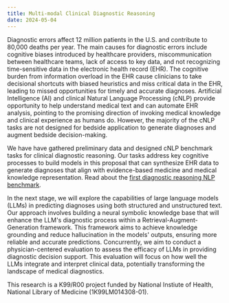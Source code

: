 ```yaml
---
title: Multi-modal Clinical Diagnostic Reasoning 
date: 2024-05-04
---
```


Diagnostic errors affect 12 million patients in the U.S. and contribute to 80,000 deaths per year. The main causes for diagnostic errors include cognitive biases introduced by healthcare providers, miscommunication between healthcare teams, lack of access to key data, and not recognizing time-sensitive data in the electronic health record (EHR). The cognitive burden from information overload in the EHR cause clinicians to take decisional shortcuts with biased heuristics and miss critical data in the EHR, leading to missed opportunities for timely and accurate diagnoses. Artificial Intelligence (AI) and clinical Natural Language Processing (cNLP) provide opportunity to help understand medical text and can automate EHR analysis, pointing to the promising direction of invoking medical knowledge and clinical experience as humans do. However, the majority of the cNLP tasks are not designed for bedside application to generate diagnoses and augment bedside decision-making. 

We have have gathered preliminary data and designed cNLP benchmark tasks for clinical diagnostic reasoning. Our tasks address key cognitive processes to build models in this proposal that can synthesize EHR data to generate diagnoses that align with evidence-based medicine and medical knowledge representation. Read about the [first diagnostic reasoning NLP benchmark](https://www.ncbi.nlm.nih.gov/pmc/articles/PMC9993808/). 


In the next stage, we will explore the capabilities of large language models (LLMs) in predicting diagnoses using both structured and unstructured text. Our approach involves building a neural symbolic knowledge base that will enhance the LLM's diagnostic process within a Retrieval-Augment-Generation framework. This framework aims to achieve knowledge grounding and reduce hallucination in the models' outputs, ensuring more reliable and accurate predictions. Concurrently, we aim to conduct a physician-centered evaluation to assess the efficacy of LLMs in providing diagnostic decision support. This evaluation will focus on how well the LLMs integrate and interpret clinical data, potentially transforming the landscape of medical diagnostics.

This research is a K99/R00 project funded by National Instiute of Health, National Library of Medicine (1K99LM014308-01). 


 
